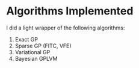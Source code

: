# Algorithms Implemented

I did a light wrapper of the following algorithms:

1. Exact GP
2. Sparse GP (FITC, VFE)
3. Variational GP
4. Bayesian GPLVM